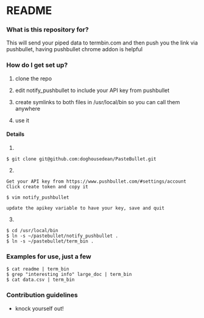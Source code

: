 # README #

### What is this repository for? ###

This will send your piped data to termbin.com and then push you the link via pushbullet, having pushbullet chrome addon is helpful

### How do I get set up? ###

1) clone the repo

2) edit notify_pushbullet to include your API key from pushbullet

3) create symlinks to both files in /usr/local/bin so you can call them anywhere

4) use it

#### Details ####

1)

	$ git clone git@github.com:doghousedean/PasteBullet.git
	
2)

	Get your API key from https://www.pushbullet.com/#settings/account
	Click create token and copy it
	
	$ vim notify_pushbullet
	
	update the apikey variable to have your key, save and quit
	
3)

	$ cd /usr/local/bin
	$ ln -s ~/pastebullet/notify_pushbullet .
	$ ln -s ~/pastebullet/term_bin .
	

### Examples for use, just a few ###
	
	$ cat readme | term_bin
	$ grep "interesting info" large_doc | term_bin
	$ cat data.csv | term_bin
	

### Contribution guidelines ###

* knock yourself out! 
